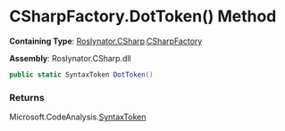 # CSharpFactory\.DotToken\(\) Method

**Containing Type**: [Roslynator.CSharp](../../README.md)\.[CSharpFactory](../README.md)

**Assembly**: Roslynator\.CSharp\.dll

```csharp
public static SyntaxToken DotToken()
```

### Returns

Microsoft\.CodeAnalysis\.[SyntaxToken](https://docs.microsoft.com/en-us/dotnet/api/microsoft.codeanalysis.syntaxtoken)

